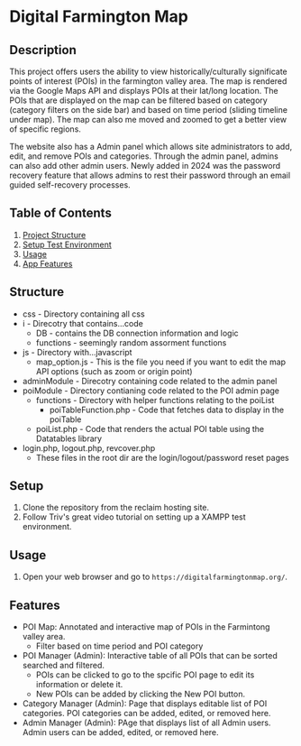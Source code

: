 
# Digital Farmington Map

## Description
This project offers users the ability to view historically/culturally significate points of interest (POIs) in the 
farmington valley area. The map is rendered via the Google Maps API and displays POIs at their lat/long location.
The POIs that are displayed on the map can be filtered based on category (category filters on the side bar) and based on time period (sliding  timeline under map). The map can also me moved and zoomed to get a better view of specific regions.

The website also has a Admin panel which allows site administrators to add, edit, and remove POIs and categories.
Through the admin panel, admins can also add other admin users. Newly added in 2024 was the password recovery feature that
allows admins to rest their password through an email guided self-recovery processes.


## Table of Contents
1. [Project Structure](#structure)
2. [Setup Test Environment](#setup)
3. [Usage](#usage)
4. [App Features](#features)

## Structure
- css - Directory containing all css
- i - Direcotry that contains...code
    - DB - contains the DB connection information and logic
    - functions - seemingly random assorment functions
- js - Directory with...javascript
    - map_option.js - This is the file you need if you want to edit the map API options (such as zoom or origin point)
- adminModule - Direcotry containing code related to the admin panel
- poiModule - Directory contianing code related to the POI admin page
    - functions - Directory with helper functions relating to the poiList
        - poiTableFunction.php - Code that fetches data to display in the poiTable
    - poiList.php - Code that renders the actual POI table using the Datatables library
- login.php, logout.php, revcover.php
    - These files in the root dir are the login/logout/password reset pages

## Setup
1. Clone the repository from the reclaim hosting site.
2. Follow Triv's great video tutorial on setting up a XAMPP test environment.

## Usage
1. Open your web browser and go to `https://digitalfarmingtonmap.org/`.

## Features
- POI Map: Annotated and interactive map of POIs in the Farmintong valley area.
    - Filter based on time period and POI category
- POI Manager (Admin): Interactive table of all POIs that can be sorted searched and filtered.
    - POIs can be clicked to go to the spcific POI page to edit its information or delete it.
    - New POIs can be added by clicking the New POI button.
- Category Manager (Admin): Page that displays editable list of POI categories. POI categories can be added, edited, or removed here.
- Admin Manager (Admin): PAge that displays list of all Admin users. Admin users can be added, edited, or removed here.